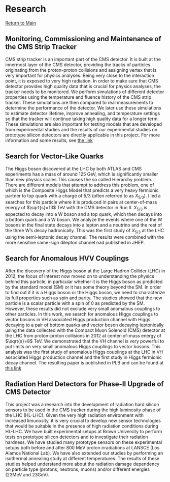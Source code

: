 # Research

[Return to Main](../README.md)

## Monitoring, Commissioning and Maintenance of the CMS Strip Tracker
CMS strip tracker is an important part of the CMS detector. It is built
at the innermost layer of the CMS detector, providing the tracks of particles
originating from the proton-proton collisions and assigning vertex that is
very important for physics analyses. Being very close to the interaction point,
it is exposed to very high radiation. In order to make sure that CMS detector
provides high quality data that is crucial for physics analyses, the tracker
needs to be monitored. We perform simulations of different detector properties
using the temperature and fluence history of the CMS strip tracker.
These simulations are then compared to real measurements to determine
the performance of the detector. We later use these simulations to estimate
detector lifetime, improve annealing, and temperature settings so that
the tracker will continue taking high quality data for a longer term.
These simulations are also important for testing models that are developed
from experimental studies and the results of our experimental studies
on prototype silicon detectors are directly applicable in this project.
For more information and some results,
see [the link](https://twiki.cern.ch/twiki/bin/view/CMSPublic/StripRadiationFeb2019StripLeakageCurrents)

## Search for Vector-Like Quarks
The Higgs boson discovered at the LHC by both ATLAS and CMS experiments
has a mass of around 125 GeV, which is significantly smaller than new physics scales
This causes the so called Hierarchy problem.
There are different models that attempt to address this problem,
one of which is the Composite Higgs Model that predicts a very heavy fermionic partner
to top quark with a charge of 5/3 (often referred to as $X_{5/3}$). 
I led a searches for this particle where it is produced in pairs at center-of-mass energy
of $\sqrt{s}=13$ TeV with the CMS detector in Run II.
$X_{5/3}$ is expected to decay into a W boson and a top quark,
which then decays into a bottom quark and a W boson.
We analyze the events where one of the W bosons in the final state decays into
a lepton and a neutrino and the rest of the three W’s decay hadronically.
This was the first study of $X_{5/3}$ at the LHC using the semi-leptonic decay channel.
The results were combined with the more sensitive same-sign dilepton channel nad published in JHEP.

## Search for Anomalous HVV Couplings
After the discovery of the Higgs boson at the Large Hadron Collider (LHC) in 2012, 
the focus of interest now moved on to understanding the physics behind this particle,
in particular whether it is the Higgs boson as predicted by the standard model (SM)
or it has some theory beyond the SM. In order to find out if it is a Higgs
boson or the Higgs boson, we need to characterize its full properties such as spin and parity.
The studies showed that the new particle is a scalar particle with a spin of 0 as predicted by the SM. 
However, these results did not exclude very small anomalous couplings to other particles.
In this work, we search for anomalous Higgs couplings to vector bosons in VH associated
Higgs production channel with Higgs decaying to a pair of bottom quarks
and vector boson decaying leptonically using the data collected with the Compact
Muon Solenoid (CMS) detector at the LHC from proton-proton collisions in 2012 at center-of-mass energy
of $\sqrt{s}=8$ TeV. We demonstrated that the VH channel is very powerful to put limits
on very small anomalous Higgs couplings to vector bosons.
This analysis was the first study of anomalous Higgs couplings at the LHC in VH associated
Higgs production channel and the first study in Higgs fermionic decay channel.
The resulting paper is published in PLB and can be found at
[this link](https://inspirehep.net/files/163f830ef7a32c54f4ae6ea7c51d3816)

## Radiation Hard Detectors for Phase-II Upgrade of CMS Detector
This project was a research into the development of radiation hard silicon sensors
to be used in the CMS tracker during the high luminosity phase of the LHC (HL-LHC).
Given the very high radiation environment with increased limunosity,
it is very crucial to develop new sensor technologies that would be suitable
in the presence of high radiation conditions during HL-LHC.
We have built experimental setups at Brown University to perform tests on prototype
silicon detectors and to investigate their radiation hardness.
We have studied many prototype sensors on these experimental setups both before
and after 800 MeV proton irradiations at LANSCE (Los Alamos National Lab).
We have also extended our studies by performing an isothermal annealing study at different temperatures.
The results of these studies helped understand more about the radiation damage
dependency on particle type (protons, neutrons, muons) and/or different energies (23MeV and 23GeV).

